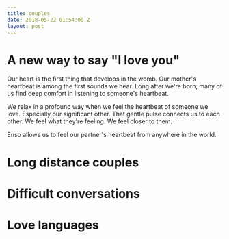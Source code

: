 ```yaml
---
title: couples
date: 2018-05-22 01:54:00 Z
layout: post
---
```


# A new way to say "I love you" 

Our heart is the first thing that develops in the womb. Our mother's heartbeat is among the first sounds we hear. Long after we're born, many of us find deep comfort in listening to someone's heartbeat. 

We relax in a profound way when we feel the heartbeat of someone we love. Especially our significant other. That gentle pulse connects us to each other. We feel what they're feeling. We feel closer to them.  

Enso allows us to feel our partner's heartbeat from anywhere in the world.

# Long distance couples 

# Difficult conversations

# Love languages 

# 